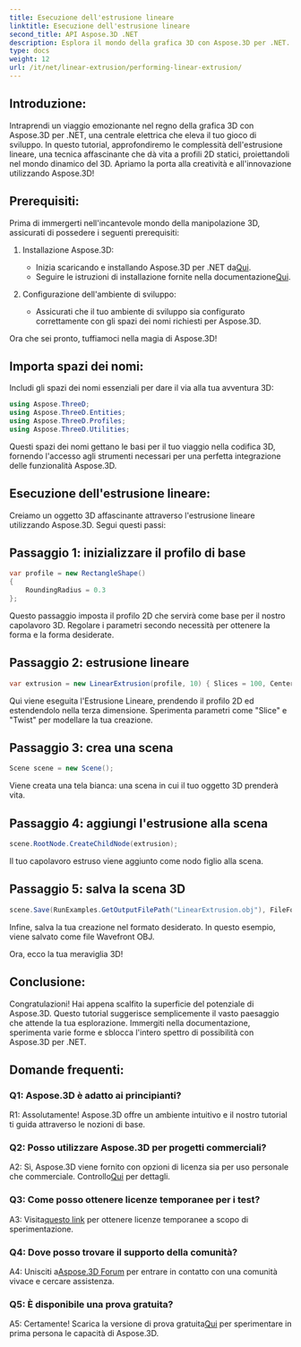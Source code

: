 ```yaml
---
title: Esecuzione dell'estrusione lineare
linktitle: Esecuzione dell'estrusione lineare
second_title: API Aspose.3D .NET
description: Esplora il mondo della grafica 3D con Aspose.3D per .NET. Esecuzione dell'estrusione lineare in questa guida passo passo.
type: docs
weight: 12
url: /it/net/linear-extrusion/performing-linear-extrusion/
---
```

## Introduzione:

Intraprendi un viaggio emozionante nel regno della grafica 3D con Aspose.3D per .NET, una centrale elettrica che eleva il tuo gioco di sviluppo. In questo tutorial, approfondiremo le complessità dell'estrusione lineare, una tecnica affascinante che dà vita a profili 2D statici, proiettandoli nel mondo dinamico del 3D. Apriamo la porta alla creatività e all'innovazione utilizzando Aspose.3D!

## Prerequisiti:

Prima di immergerti nell'incantevole mondo della manipolazione 3D, assicurati di possedere i seguenti prerequisiti:

1. Installazione Aspose.3D:
   -  Inizia scaricando e installando Aspose.3D per .NET da[Qui](https://releases.aspose.com/3d/net/).
   -  Seguire le istruzioni di installazione fornite nella documentazione[Qui](https://reference.aspose.com/3d/net/).

2. Configurazione dell'ambiente di sviluppo:
   - Assicurati che il tuo ambiente di sviluppo sia configurato correttamente con gli spazi dei nomi richiesti per Aspose.3D.

Ora che sei pronto, tuffiamoci nella magia di Aspose.3D!

## Importa spazi dei nomi:

Includi gli spazi dei nomi essenziali per dare il via alla tua avventura 3D:

```csharp
using Aspose.ThreeD;
using Aspose.ThreeD.Entities;
using Aspose.ThreeD.Profiles;
using Aspose.ThreeD.Utilities;
```

Questi spazi dei nomi gettano le basi per il tuo viaggio nella codifica 3D, fornendo l'accesso agli strumenti necessari per una perfetta integrazione delle funzionalità Aspose.3D.

## Esecuzione dell'estrusione lineare:

Creiamo un oggetto 3D affascinante attraverso l'estrusione lineare utilizzando Aspose.3D. Segui questi passi:

## Passaggio 1: inizializzare il profilo di base
```csharp
var profile = new RectangleShape()
{
    RoundingRadius = 0.3
};
```

Questo passaggio imposta il profilo 2D che servirà come base per il nostro capolavoro 3D. Regolare i parametri secondo necessità per ottenere la forma e la forma desiderate.

## Passaggio 2: estrusione lineare
```csharp
var extrusion = new LinearExtrusion(profile, 10) { Slices = 100, Center = true, Twist = 360, TwistOffset = new Vector3(10, 0, 0) };
```

Qui viene eseguita l'Estrusione Lineare, prendendo il profilo 2D ed estendendolo nella terza dimensione. Sperimenta parametri come "Slice" e "Twist" per modellare la tua creazione.

## Passaggio 3: crea una scena
```csharp
Scene scene = new Scene();
```

Viene creata una tela bianca: una scena in cui il tuo oggetto 3D prenderà vita.

## Passaggio 4: aggiungi l'estrusione alla scena
```csharp
scene.RootNode.CreateChildNode(extrusion);
```

Il tuo capolavoro estruso viene aggiunto come nodo figlio alla scena.

## Passaggio 5: salva la scena 3D
```csharp
scene.Save(RunExamples.GetOutputFilePath("LinearExtrusion.obj"), FileFormat.WavefrontOBJ);
```

Infine, salva la tua creazione nel formato desiderato. In questo esempio, viene salvato come file Wavefront OBJ.

Ora, ecco la tua meraviglia 3D!

## Conclusione:

Congratulazioni! Hai appena scalfito la superficie del potenziale di Aspose.3D. Questo tutorial suggerisce semplicemente il vasto paesaggio che attende la tua esplorazione. Immergiti nella documentazione, sperimenta varie forme e sblocca l'intero spettro di possibilità con Aspose.3D per .NET.

## Domande frequenti:

### Q1: Aspose.3D è adatto ai principianti?

R1: Assolutamente! Aspose.3D offre un ambiente intuitivo e il nostro tutorial ti guida attraverso le nozioni di base.

### Q2: Posso utilizzare Aspose.3D per progetti commerciali?

 A2: Sì, Aspose.3D viene fornito con opzioni di licenza sia per uso personale che commerciale. Controllo[Qui](https://purchase.aspose.com/buy) per dettagli.

### Q3: Come posso ottenere licenze temporanee per i test?

 A3: Visita[questo link](https://purchase.aspose.com/temporary-license/) per ottenere licenze temporanee a scopo di sperimentazione.

### Q4: Dove posso trovare il supporto della comunità?

 A4: Unisciti a[Aspose.3D Forum](https://forum.aspose.com/c/3d/18) per entrare in contatto con una comunità vivace e cercare assistenza.

### Q5: È disponibile una prova gratuita?

 A5: Certamente! Scarica la versione di prova gratuita[Qui](https://releases.aspose.com/) per sperimentare in prima persona le capacità di Aspose.3D.